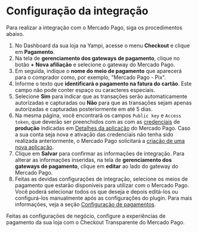 # Configuração da integração 
 
Para realizar a integração com o Mercado Pago, siga os procedimentos abaixo.
 
1. No Dashboard da sua loja na Yampi, acesse o menu **Checkout** e clique em **Pagamento**.
2. Na tela de **gerenciamento dos gateways de pagamento**, clique no botão **+ Nova afiliação** e selecione o gateway do Mercado Pago. 
3. Em seguida, indique o **nome do meio de pagamento** que aparecerá para o comprador como, por exemplo, "Mercado Pago - Pix".
4. Informe o texto que **identificará o pagamento na fatura do cartão**. Este campo não pode conter espaço ou caracteres especiais.
5. Selecione **Sim** para indicar que as transações serão automaticamente autorizadas e capturadas ou **Não** para que as transações sejam apenas autorizadas e capturadas posteriormente em até 5 dias.
6. Na mesma página, você encontrará os campos `Public key` e `Access token`, que deverão ser preenchidos com as com as [credenciais](/developers/pt/guides/additional-content/your-integrations/credentials) de **produção** indicadas em [Detalhes da aplicação](/developers/pt/guides/additional-content/your-integrations/application-details) do Mercado Pago. Caso a sua conta seja nova e ativação das credenciais não tenha sido realizada anteriormente, o Mercado Pago solicitará a [criação de uma nova aplicação](/developers/pt/guides/additional-content/dashboard/introduction). 
7. Clique em **Salvar** para confirmar as informações de integração. Para alterar as informações inseridas, na tela de **gerenciamento dos gateways de pagamento**, clique em **editar** ao lado do gateway do Mercado Pago.
8. Feitas as devidas configurações de integração, selecione os meios de pagamento que estarão disponíveis para utilizar com o Mercado Pago. Você poderá selecionar todos os que deseja e depois editá-los ou configurá-los manualmente após as configurações do plugin. Para mais informações, veja a seção [Configuração de pagamentos](/developers/pt/docs/yampi/payment-configuration-cho-api).

Feitas as configurações de negócio, configure a experiências de pagamento da sua loja com o Checkout Transparente do Mercado Pago.